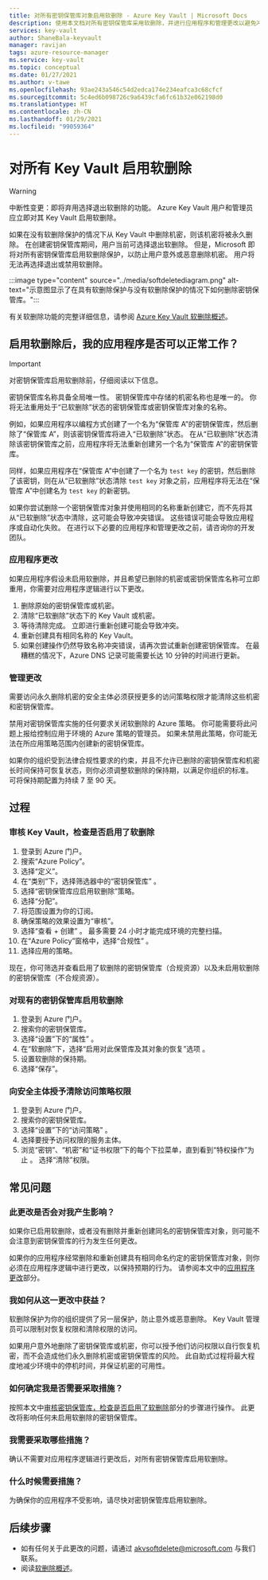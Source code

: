 ```yaml
---
title: 对所有密钥保管库对象启用软删除 - Azure Key Vault | Microsoft Docs
description: 使用本文档对所有密钥保管库采用软删除，并进行应用程序和管理更改以避免冲突错误。
services: key-vault
author: ShaneBala-keyvault
manager: ravijan
tags: azure-resource-manager
ms.service: key-vault
ms.topic: conceptual
ms.date: 01/27/2021
ms.author: v-tawe
ms.openlocfilehash: 93ae243a546c54d2edca174e234eafca3c68cfcf
ms.sourcegitcommit: 5c4ed6b098726c9a6439cfa6fc61b32e062198d0
ms.translationtype: HT
ms.contentlocale: zh-CN
ms.lasthandoff: 01/29/2021
ms.locfileid: "99059364"
---
```

# <a name="soft-delete-will-be-enabled-on-all-key-vaults"></a>对所有 Key Vault 启用软删除

> [!WARNING]
> 中断性变更：即将弃用选择退出软删除的功能。 Azure Key Vault 用户和管理员应立即对其 Key Vault 启用软删除。
>

如果在没有软删除保护的情况下从 Key Vault 中删除机密，则该机密将被永久删除。 在创建密钥保管库期间，用户当前可选择退出软删除。 但是，Microsoft 即将对所有密钥保管库启用软删除保护，以防止用户意外或恶意删除机密。 用户将无法再选择退出或禁用软删除。

:::image type="content" source="../media/softdeletediagram.png" alt-text="示意图显示了在具有软删除保护与没有软删除保护的情况下如何删除密钥保管库。":::

有关软删除功能的完整详细信息，请参阅 [Azure Key Vault 软删除概述](soft-delete-overview.md)。

## <a name="can-my-application-work-with-soft-delete-enabled"></a>启用软删除后，我的应用程序是否可以正常工作？

> [!Important] 
> 对密钥保管库启用软删除前，仔细阅读以下信息。

密钥保管库名称具备全局唯一性。 密钥保管库中存储的机密名称也是唯一的。 你将无法重用处于“已软删除”状态的密钥保管库或密钥保管库对象的名称。 

例如，如果应用程序以编程方式创建了一个名为“保管库 A”的密钥保管库，然后删除了“保管库 A”，则该密钥保管库将进入“已软删除”状态。 在从“已软删除”状态清除该密钥保管库之前，应用程序将无法重新创建另一个名为“保管库 A”的密钥保管库。 

同样，如果应用程序在“保管库 A”中创建了一个名为 `test key` 的密钥，然后删除了该密钥，则在从“已软删除”状态清除 `test key` 对象之前，应用程序将无法在“保管库 A”中创建名为 `test key` 的新密钥。 

如果你尝试删除一个密钥保管库对象并使用相同的名称重新创建它，而不先将其从“已软删除”状态中清除，这可能会导致冲突错误。 这些错误可能会导致应用程序或自动化失败。 在进行以下必要的应用程序和管理更改之前，请咨询你的开发团队。 

### <a name="application-changes"></a>应用程序更改

如果应用程序假设未启用软删除，并且希望已删除的机密或密钥保管库名称可立即重用，你需要对应用程序逻辑进行以下更改。

1. 删除原始的密钥保管库或机密。
1. 清除“已软删除”状态下的 Key Vault 或机密。
1. 等待清除完成。 立即进行重新创建可能会导致冲突。
1. 重新创建具有相同名称的 Key Vault。
1. 如果创建操作仍然导致名称冲突错误，请再次尝试重新创建密钥保管库。 在最糟糕的情况下，Azure DNS 记录可能需要长达 10 分钟的时间进行更新。

### <a name="administration-changes"></a>管理更改

需要访问永久删除机密的安全主体必须获授更多的访问策略权限才能清除这些机密和密钥保管库。

禁用对密钥保管库实施的任何要求关闭软删除的 Azure 策略。 你可能需要将此问题上报给控制应用于环境的 Azure 策略的管理员。 如果未禁用此策略，你可能无法在所应用策略范围内创建新的密钥保管库。

如果你的组织受到法律合规性要求的约束，并且不允许已删除的密钥保管库和机密长时间保持可恢复状态，则你必须调整软删除的保持期，以满足你组织的标准。 可将保持期配置为持续 7 至 90 天。

## <a name="procedures"></a>过程

### <a name="audit-your-key-vaults-to-check-if-soft-delete-is-enabled"></a>审核 Key Vault，检查是否启用了软删除

1. 登录到 Azure 门户。
1. 搜索“Azure Policy”。
1. 选择“定义”。
1. 在“类别”下，选择筛选器中的“密钥保管库” 。
1. 选择“密钥保管库应启用软删除”策略。
1. 选择“分配”。 
1. 将范围设置为你的订阅。
1. 确保策略的效果设置为“审核”。
1. 选择“查看 + 创建”  。 最多需要 24 小时才能完成环境的完整扫描。
1. 在“Azure Policy”窗格中，选择“合规性” 。
1. 选择应用的策略。

现在，你可筛选并查看启用了软删除的密钥保管库（合规资源）以及未启用软删除的密钥保管库（不合规资源）。

### <a name="turn-on-soft-delete-for-an-existing-key-vault"></a>对现有的密钥保管库启用软删除

1. 登录到 Azure 门户。
1. 搜索你的密钥保管库。
1. 选择“设置”下的“属性” 。
1. 在“软删除”下，选择“启用对此保管库及其对象的恢复”选项 。
1. 设置软删除的保持期。
1. 选择“保存”。 

### <a name="grant-purge-access-policy-permissions-to-a-security-principal"></a>向安全主体授予清除访问策略权限

1. 登录到 Azure 门户。
1. 搜索你的密钥保管库。
1. 选择“设置”下的“访问策略” 。
1. 选择要授予访问权限的服务主体。
1. 浏览“密钥”、“机密”和“证书权限”下的每个下拉菜单，直到看到“特权操作”为止   。 选择“清除”权限。

## <a name="frequently-asked-questions"></a>常见问题

### <a name="does-this-change-affect-me"></a>此更改是否会对我产生影响？

如果你已启用软删除，或者没有删除并重新创建同名的密钥保管库对象，则可能不会注意到密钥保管库的行为发生任何更改。

如果你的应用程序经常删除和重新创建具有相同命名约定的密钥保管库对象，则你必须在应用程序逻辑中进行更改，以保持预期的行为。 请参阅本文中的[应用程序更改](#application-changes)部分。

### <a name="how-do-i-benefit-from-this-change"></a>我如何从这一更改中获益？

软删除保护为你的组织提供了另一层保护，防止意外或恶意删除。 Key Vault 管理员可以限制对恢复权限和清除权限的访问。

如果用户意外地删除了密钥保管库或机密，你可以授予他们访问权限以自行恢复机密，而不会造成他们永久删除机密或密钥保管库的风险。 此自助式过程将最大程度地减少环境中的停机时间，并保证机密的可用性。

### <a name="how-do-i-find-out-if-i-need-to-take-action"></a>如何确定我是否需要采取措施？

按照本文中[审核密钥保管库，检查是否启用了软删除](#audit-your-key-vaults-to-check-if-soft-delete-is-enabled)部分的步骤进行操作。 此更改将影响任何未启用软删除的密钥保管库。

### <a name="what-action-do-i-need-to-take"></a>我需要采取哪些措施？

确认不需要对应用程序逻辑进行更改后，对所有密钥保管库启用软删除。

### <a name="when-do-i-need-to-take-action"></a>什么时候需要措施？

为确保你的应用程序不受影响，请尽快对密钥保管库启用软删除。

## <a name="next-steps"></a>后续步骤

- 如有任何关于此更改的问题，请通过 [akvsoftdelete@microsoft.com](mailto:akvsoftdelete@microsoft.com) 与我们联系。
- 阅读[软删除概述](soft-delete-overview.md)。
